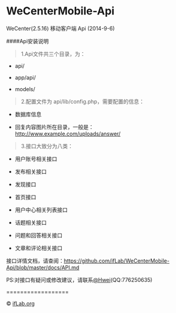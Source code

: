 WeCenterMobile-Api
==================

WeCenter(2.5.16) 移动客户端 Api (2014-9-6)

####Api安装说明

> 1.Api文件共三个目录，为：

- api/

- app/api/

- models/

> 2.配置文件为 api/lib/config.php，需要配置的信息：

- 数据库信息

- 回复内容图片所在目录，一般是：http://www.example.com/uploads/answer/

> 3.接口大致分为八类：

- 用户账号相关接口

- 发布相关接口

- 发现接口

- 首页接口

- 用户中心相关列表接口

- 话题相关接口

- 问题和回答相关接口

- 文章和评论相关接口

接口详情文档，请查阅：https://github.com/ifLab/WeCenterMobile-Api/blob/master/docs/API.md

PS:对接口有疑问或修改建议，请联系[@Hwei](http://hihwei.com/ "Hwei")(QQ:776250635)

==================

&copy; [ifLab.org](http://iflab.org/)
